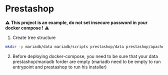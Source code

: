 # Prestashop

:warning: **This project is an example, do not set insecure password in your docker compose !** :warning:

1. Create tree structure

```bash
mkdir -p mariadb/data mariadb/scripts prestashop/data prestashop/apache2
```

2. Before deploying docker-compose, you need to be sure that your data prestashop/mariadb forder are empty (mariadb need to be empty to run entrypoint and prestashop to run his installer)
